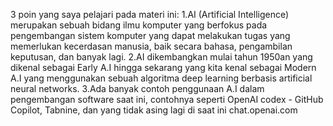 3 poin yang saya pelajari pada materi ini:
1.AI (Artificial Intelligence) merupakan sebuah bidang ilmu komputer yang berfokus pada pengembangan sistem komputer yang dapat melakukan tugas yang memerlukan kecerdasan manusia, baik secara bahasa, pengambilan keputusan, dan banyak lagi.
2.AI dikembangkan mulai tahun 1950an yang dikenal sebagai Early A.I hingga sekarang yang kita kenal sebagai Modern A.I yang menggunakan sebuah algoritma deep learning berbasis artificial neural networks.
3.Ada banyak contoh penggunaan A.I dalam pengembangan software saat ini, contohnya seperti OpenAI codex - GitHub Copilot, Tabnine, dan yang tidak asing lagi di saat ini chat.openai.com